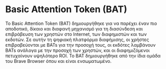 # Basic Attention Token (BAT)

Το Basic Attention Token (BAT) δημιουργήθηκε για να παρέχει έναν πιο αποδοτικό, δίκαιο και διαφανή μηχανισμό για τη διασύνδεση και επιβράβευση των χρηστών στο Internet, των διαφημιστών και των εκδοτών. Σε αυτήν τη ψηφιακή πλατφόρμα διαφήμισης, οι χρήστες επιβραβεύονται με BATs για την προσοχή τους, οι εκδότες λαμβάνουν BATs ανάλογα με την προσοχή των χρηστών, και οι διαφημιζόμενοι πετυχαίνουν υψηλότερο ROI. Το BAT δημιουργήθηκε από την ίδια ομάδα του Brave Browser όπου και είναι ενσωματωμένο.
